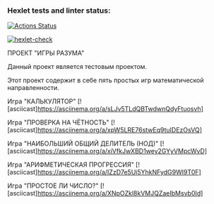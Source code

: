 ### Hexlet tests and linter status:
[![Actions Status](https://github.com/trunsib/python-project-49/actions/workflows/hexlet-check.yml/badge.svg)](https://github.com/trunsib/python-project-49/actions)

[![hexlet-check](https://github.com/trunsib/python-project-49/actions/workflows/hexlet-check.yml/badge.svg)](https://github.com/trunsib/python-project-49/actions/workflows/hexlet-check.yml)

ПРОЕКТ "ИГРЫ РАЗУМА"

Данный проект является тестовым проектом.

Этот проект содержит в себе пять простых игр математической направленности.

Игра "КАЛЬКУЛЯТОР"
[![asciicast]https://asciinema.org/a/sLJv5TLdQBTwdwnQdyFtuosvh]

Игра "ПРОВЕРКА НА ЧЁТНОСТЬ"
[![asciicast]https://asciinema.org/a/xpW5LRE76stwEq9tuIDEzOsVQ]

Игра "НАИБОЛЬШИЙ ОБЩИЙ ДЕЛИТЕЛЬ (НОД)"
[![asciicast]https://asciinema.org/a/xiVfkJwXBD1wey2GYyVMpcWvD]

Игра "АРИФМЕТИЧЕСКАЯ ПРОГРЕССИЯ"
[![asciicast]https://asciinema.org/a/IZzD7e5Ui5YhkNFydG9WI9T0F]

Игра "ПРОСТОЕ ЛИ ЧИСЛО?"
[![asciicast]https://asciinema.org/a/XNpOZkl8kVMJQZaeIbMsvb0Id]
